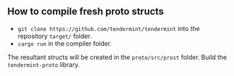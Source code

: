## How to compile fresh proto structs

* `git clone https://github.com/tendermint/tendermint` into the repository `target/` folder.
* `cargo run` in the compiler folder.

The resultant structs will be created in the `proto/src/prost` folder.
Build the `tendermint-proto` library.
